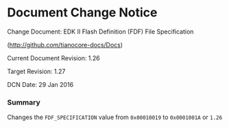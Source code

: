 # Document Change Notice


Change Document: EDK II Flash Definition (FDF) File Specification

(http://github.com/tianocore-docs/Docs)

Current Document Revision: 1.26

Target Revision: 1.27

DCN Date: 29 Jan 2016

### Summary
Changes the ```FDF_SPECIFICATION``` value from ```0x00010019``` to ```0x0001001A``` or ```1.26```
